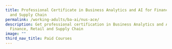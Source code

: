 ```yaml
---
title: Professional Certificate in Business Analytics and AI for Finance, Retail
  and Supply Chain
permalink: /working-adults/ba-ai/nus-ace/
description: Get professional certification in Business Analytics and AI for
  Finance, Retail and Supply Chain
image: ""
third_nav_title: Paid Courses
---
```

